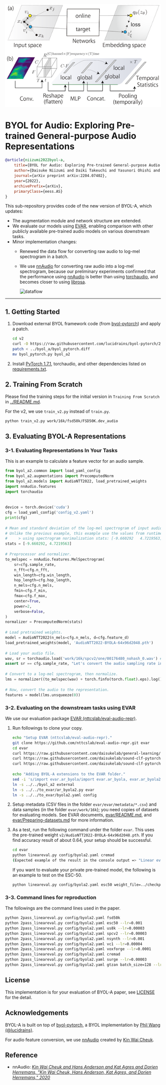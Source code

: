 ![key_visual](byol-a2-key-visual.png)

# BYOL for Audio: Exploring Pre-trained General-purpose Audio Representations

```BibTeX
@article{niizumi2022byol-a,
    title={BYOL for Audio: Exploring Pre-trained General-purpose Audio Representations},
    author={Daisuke Niizumi and Daiki Takeuchi and Yasunori Ohishi and Noboru Harada and Kunio Kashino},
    journal={arXiv preprint arXiv:2204.07402},
    year={2022},
    archivePrefix={arXiv},
    primaryClass={eess.AS}
}
```

This sub-repository provides code of the new version of BYOL-A, which updates:

- The augmentation module and network structure are extended.
- We evaluate our models using [EVAR](https://github.com/nttcslab/eval-audio-repr), enabling comparison with other publicly available pre-trained audio models on various downstream tasks.
- Minor implementation changes:
    - Renewed the data flow for converting raw audio to log-mel spectrogram in a batch.
    - We use [nnAudio](https://github.com/KinWaiCheuk/nnAudio) for converting raw audio into a log-mel spectrogram, because our preliminary experiments confirmed that the performance using [nnAudio](https://github.com/KinWaiCheuk/nnAudio) is better than using [torchaudio](https://github.com/pytorch/audio), and becomes closer to using [librosa](https://github.com/librosa/librosa).

        ![dataflow](byol-a-dataflow-history.png)

---

## 1. Getting Started

1. Download external BYOL framework code (from [byol-pytorch](https://github.com/lucidrains/byol-pytorch)) and apply a patch.

    ```sh
    cd v2
    curl -O https://raw.githubusercontent.com/lucidrains/byol-pytorch/2aa84ee18fafecaf35637da4657f92619e83876d/byol_pytorch/byol_pytorch.py
    patch < ../byol_a/byol_pytorch.diff
    mv byol_pytorch.py byol_a2
    ```

2. Install [PyTorch 1.7.1](https://pytorch.org/get-started/locally/), torchaudio, and other dependencies listed on [requirements.txt](../requirements.txt).

## 2. Training From Scratch

Please find the training steps for the initial version in `Training From Scratch` in [../README.md](../README.md#training-from-scratch).

For the v2, we use `train_v2.py` instead of `train.py`.

```sh
python train_v2.py work/16k/fsd50k/FSD50K.dev_audio
```

## 3. Evaluating BYOL-A Representations

### 3-1. Evaluating Representations In Your Tasks

This is an example to calculate a feature vector for an audio sample.

```python
from byol_a2.common import load_yaml_config
from byol_a2.augmentations import PrecomputedNorm
from byol_a2.models import AudioNTT2022, load_pretrained_weights
import nnAudio.features
import torchaudio


device = torch.device('cuda')
cfg = load_yaml_config('config_v2.yaml')
print(cfg)

# Mean and standard deviation of the log-mel spectrogram of input audio samples, pre-computed.
# Unlike the previous example, this example use the values from runtime EVAR terminal output.
#     > using spectrogram norimalization stats: [-9.660292   4.7219563]
stats = [-9.660292, 4.7219563]

# Preprocessor and normalizer.
to_melspec = nnAudio.features.MelSpectrogram(
    sr=cfg.sample_rate,
    n_fft=cfg.n_fft,
    win_length=cfg.win_length,
    hop_length=cfg.hop_length,
    n_mels=cfg.n_mels,
    fmin=cfg.f_min,
    fmax=cfg.f_max,
    center=True,
    power=2,
    verbose=False,
)
normalizer = PrecomputedNorm(stats)

# Load pretrained weights.
model = AudioNTT2022(n_mels=cfg.n_mels, d=cfg.feature_d)
load_pretrained_weights(model, 'AudioNTT2022-BYOLA-64x96d2048.pth')

# Load your audio file.
wav, sr = torchaudio.load('work/16k/spcv2/one/00176480_nohash_0.wav') # a sample from SPCV2 for now
assert sr == cfg.sample_rate, "Let's convert the audio sampling rate in advance, or do it here online."

# Convert to a log-mel spectrogram, then normalize.
lms = normalizer((to_melspec(wav) + torch.finfo(torch.float).eps).log())

# Now, convert the audio to the representation.
features = model(lms.unsqueeze(0))
```

### 3-2. Evaluating on the downstream tasks using EVAR

We use our evaluation package [EVAR (nttcslab/eval-audio-repr)](https://github.com/nttcslab/eval-audio-repr).

1. Run followings to clone your copy.

    ```sh
    echo "Setup EVAR (nttcslab/eval-audio-repr)."
    git clone https://github.com/nttcslab/eval-audio-repr.git evar
    cd evar
    curl https://raw.githubusercontent.com/daisukelab/general-learning/master/MLP/torch_mlp_clf2.py -o evar/utils/torch_mlp_clf2.py
    curl https://raw.githubusercontent.com/daisukelab/sound-clf-pytorch/master/for_evar/sampler.py -o evar/sampler.py
    curl https://raw.githubusercontent.com/daisukelab/sound-clf-pytorch/master/for_evar/cnn14_decoupled.py -o evar/cnn14_decoupled.py

    echo "Adding BYOL-A extensions to the EVAR folder."
    sed -i 's/import evar.ar_byola/import evar.ar_byola, evar.ar_byola2/' lineareval.py
    ln -s ../../byol_a2 external
    ln -s ../../to_evar/ar_byola2.py evar
    ln -s ../../to_evar/byola2.yaml config
    ```

2. Setup metadata (CSV files in the folder `evar/evar/metadata/*.csv`) and data samples (in the folder `evar/work/16k`); you need copies of datasets for evaluating models. See EVAR documents, [evar/README.md](https://github.com/nttcslab/eval-audio-repr/blob/main/README.md#2-setup), and [evar/Preparing-datasets.md](https://github.com/nttcslab/eval-audio-repr/blob/main/Preparing-datasets.md) for more information.

3. As a test, run the following command under the folder `evar`. This uses the pre-trained weight `v2/AudioNTT2022-BYOLA-64x96d2048.pth`. If you find accuracy result of about 0.64, your setup should be successful.

    ```sh
    cd evar
    python lineareval.py config/byola2.yaml cremad
    (Expected example of the result in the console output => "Linear evaluation: cremad_ar_byola2.AR_BYOLA2_e1346451 cremad -> 0.64281")
    ```

    If you want to evaluate your private pre-trained model, the following is an example to test on the ESC-50.

    ```sh
    python lineareval.py config/byola2.yaml esc50 weight_file=../checkpoints/AudioNTT2022-BYOLA-64x96d3072-2204281738-e100b256l0001r42-20d17c27.pth
    ```

### 3-3. Command lines for reproduction

The followings are the command lines used in the paper.

```sh
python 2pass_lineareval.py config/byola2.yaml fsd50k
python 2pass_lineareval.py config/byola2.yaml esc50 --lr=0.001
python 2pass_lineareval.py config/byola2.yaml us8k --lr=0.00003
python 2pass_lineareval.py config/byola2.yaml spcv2 --lr=0.00003
python 2pass_lineareval.py config/byola2.yaml nsynth --lr=0.001
python 2pass_lineareval.py config/byola2.yaml vc1 --lr=0.00004
python 2pass_lineareval.py config/byola2.yaml voxforge --lr=0.0001
python 2pass_lineareval.py config/byola2.yaml cremad
python 2pass_lineareval.py config/byola2.yaml surge --lr=0.00003
python 2pass_lineareval.py config/byola2.yaml gtzan batch_size=128 --lr=0.001
```

## License

This implementation is for your evaluation of BYOL-A paper, see [LICENSE](../LICENSE) for the detail.

## Acknowledgements

BYOL-A is built on top of [byol-pytorch](https://github.com/lucidrains/byol-pytorch), a BYOL implementation by [Phil Wang (@lucidrains)](https://github.com/lucidrains).

For audio feature conversion, we use [nnAudio](https://github.com/KinWaiCheuk/nnAudio) created by [Kin Wai Cheuk](https://github.com/KinWaiCheuk).

## Reference

- nnAudio: *[Kin Wai Cheuk and Hans Anderson and Kat Agres and Dorien Herremans, "Kin Wai Cheuk, Hans Anderson, Kat Agres, and Dorien Herremans," 2020](https://ieeexplore.ieee.org/abstract/document/9174990)*
